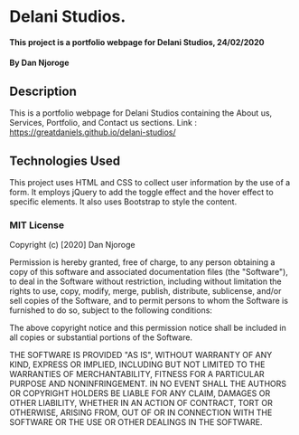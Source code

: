 # Delani Studios.
#### This project is a portfolio webpage for Delani Studios, 24/02/2020
#### By **Dan Njoroge**
## Description
This is a portfolio webpage for Delani Studios containing the About us, Services, Portfolio, and Contact us sections.
Link : https://greatdaniels.github.io/delani-studios/
## Technologies Used
This project uses HTML and CSS to collect user information by the use of a form. It employs jQuery to add the toggle effect and the hover effect to specific elements. It also uses Bootstrap to style the content.
### MIT License
Copyright (c) [2020] Dan Njoroge

Permission is hereby granted, free of charge, to any person obtaining a copy
of this software and associated documentation files (the "Software"), to deal
in the Software without restriction, including without limitation the rights
to use, copy, modify, merge, publish, distribute, sublicense, and/or sell
copies of the Software, and to permit persons to whom the Software is
furnished to do so, subject to the following conditions:

The above copyright notice and this permission notice shall be included in all
copies or substantial portions of the Software.

THE SOFTWARE IS PROVIDED "AS IS", WITHOUT WARRANTY OF ANY KIND, EXPRESS OR
IMPLIED, INCLUDING BUT NOT LIMITED TO THE WARRANTIES OF MERCHANTABILITY,
FITNESS FOR A PARTICULAR PURPOSE AND NONINFRINGEMENT. IN NO EVENT SHALL THE
AUTHORS OR COPYRIGHT HOLDERS BE LIABLE FOR ANY CLAIM, DAMAGES OR OTHER
LIABILITY, WHETHER IN AN ACTION OF CONTRACT, TORT OR OTHERWISE, ARISING FROM,
OUT OF OR IN CONNECTION WITH THE SOFTWARE OR THE USE OR OTHER DEALINGS IN THE
SOFTWARE.
